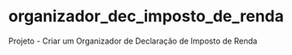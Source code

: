 # organizador_dec_imposto_de_renda
Projeto - Criar um Organizador de Declaração de Imposto de Renda
